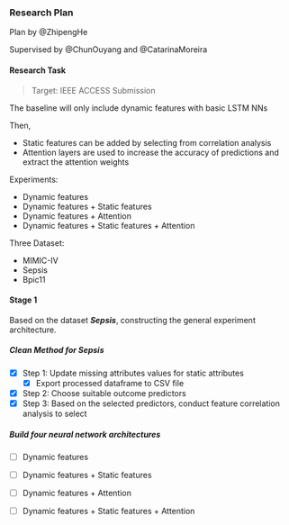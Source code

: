 ### Research Plan

Plan by @ZhipengHe

Supervised by @ChunOuyang and @CatarinaMoreira

#### Research Task

> Target: IEEE ACCESS Submission

The baseline will only include dynamic features with basic LSTM NNs

Then,
- Static features can be added by selecting from correlation analysis 
- Attention layers are used to increase the accuracy of predictions and extract the attention weights

Experiments:

- Dynamic features 
- Dynamic features + Static features
- Dynamic features + Attention
- Dynamic features + Static features + Attention

Three Dataset:

- MIMIC-IV
- Sepsis
- Bpic11

#### Stage 1

Based on the dataset ***Sepsis***, constructing the general experiment architecture.

##### Clean Method for Sepsis

- [x] Step 1: Update missing attributes values for static attributes
    - [x] Export processed dataframe to CSV file
- [x] Step 2: Choose suitable outcome predictors
- [x] Step 3: Based on the selected predictors, conduct feature correlation analysis to select 

##### Build four neural network architectures

- [ ] Dynamic features 
- [ ] Dynamic features + Static features
- [ ] Dynamic features + Attention
- [ ] Dynamic features + Static features + Attention

